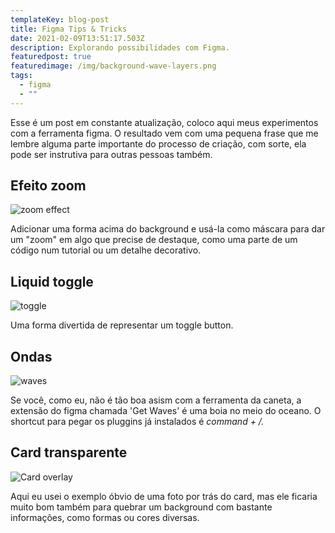 ```yaml
---
templateKey: blog-post
title: Figma Tips & Tricks
date: 2021-02-09T13:51:17.503Z
description: Explorando possibilidades com Figma.
featuredpost: true
featuredimage: /img/background-wave-layers.png
tags:
  - figma
  - ""
---
```

Esse é um post em constante atualização, coloco aqui meus experimentos com a ferramenta  figma. O resultado vem com uma pequena frase que me lembre alguma parte importante do processo de criação, com sorte, ela pode ser instrutiva para outras pessoas também. 

## Efeito zoom

![zoom effect](/img/mask-zoom-effect.png "Zoom effect.")

Adicionar uma forma acima do background e usá-la como máscara para dar um "zoom" em algo que precise de destaque, como uma parte de um código num tutorial ou um detalhe decorativo.

## Liquid toggle

![toggle](/img/toggle-element.png "Liquid toggle.")

Uma forma divertida de representar um toggle button.

## Ondas

![waves](/img/background-wave-layers.png "Waves Effect.")

Se você, como eu, não é tão boa asism com a ferramenta da caneta, a extensão do figma chamada 'Get Waves' é uma boia no meio do oceano. O shortcut para pegar os pluggins já instalados é *command + /.*

## Card transparente

![Card overlay](/img/blur-card.png "Blur is everything.")

Aqui eu usei o exemplo óbvio de uma foto por trás do card, mas ele ficaria muito bom também para quebrar   um background com bastante informações, como formas ou cores diversas.